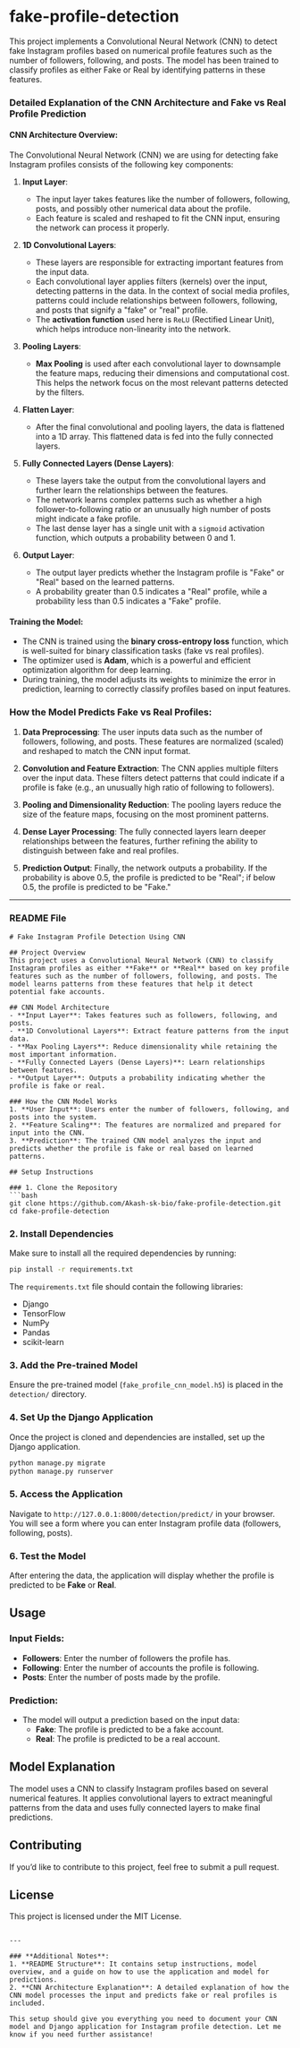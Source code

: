 # fake-profile-detection
This project implements a Convolutional Neural Network (CNN) to detect fake Instagram profiles based on numerical profile features such as the number of followers, following, and posts. The model has been trained to classify profiles as either Fake or Real by identifying patterns in these features.

### **Detailed Explanation of the CNN Architecture and Fake vs Real Profile Prediction**

#### **CNN Architecture Overview:**

The Convolutional Neural Network (CNN) we are using for detecting fake Instagram profiles consists of the following key components:

1. **Input Layer**:  
   - The input layer takes features like the number of followers, following, posts, and possibly other numerical data about the profile.
   - Each feature is scaled and reshaped to fit the CNN input, ensuring the network can process it properly.

2. **1D Convolutional Layers**:
   - These layers are responsible for extracting important features from the input data.
   - Each convolutional layer applies filters (kernels) over the input, detecting patterns in the data. In the context of social media profiles, patterns could include relationships between followers, following, and posts that signify a "fake" or "real" profile.
   - The **activation function** used here is `ReLU` (Rectified Linear Unit), which helps introduce non-linearity into the network.

3. **Pooling Layers**:
   - **Max Pooling** is used after each convolutional layer to downsample the feature maps, reducing their dimensions and computational cost. This helps the network focus on the most relevant patterns detected by the filters.

4. **Flatten Layer**:
   - After the final convolutional and pooling layers, the data is flattened into a 1D array. This flattened data is fed into the fully connected layers.

5. **Fully Connected Layers (Dense Layers)**:
   - These layers take the output from the convolutional layers and further learn the relationships between the features.
   - The network learns complex patterns such as whether a high follower-to-following ratio or an unusually high number of posts might indicate a fake profile.
   - The last dense layer has a single unit with a `sigmoid` activation function, which outputs a probability between 0 and 1.

6. **Output Layer**:
   - The output layer predicts whether the Instagram profile is "Fake" or "Real" based on the learned patterns.
   - A probability greater than 0.5 indicates a "Real" profile, while a probability less than 0.5 indicates a "Fake" profile.

#### **Training the Model:**
- The CNN is trained using the **binary cross-entropy loss** function, which is well-suited for binary classification tasks (fake vs real profiles).
- The optimizer used is **Adam**, which is a powerful and efficient optimization algorithm for deep learning.
- During training, the model adjusts its weights to minimize the error in prediction, learning to correctly classify profiles based on input features.

### **How the Model Predicts Fake vs Real Profiles:**

1. **Data Preprocessing**: The user inputs data such as the number of followers, following, and posts. These features are normalized (scaled) and reshaped to match the CNN input format.

2. **Convolution and Feature Extraction**: The CNN applies multiple filters over the input data. These filters detect patterns that could indicate if a profile is fake (e.g., an unusually high ratio of following to followers).

3. **Pooling and Dimensionality Reduction**: The pooling layers reduce the size of the feature maps, focusing on the most prominent patterns.

4. **Dense Layer Processing**: The fully connected layers learn deeper relationships between the features, further refining the ability to distinguish between fake and real profiles.

5. **Prediction Output**: Finally, the network outputs a probability. If the probability is above 0.5, the profile is predicted to be "Real"; if below 0.5, the profile is predicted to be "Fake."

---

### **README File**

```
# Fake Instagram Profile Detection Using CNN

## Project Overview
This project uses a Convolutional Neural Network (CNN) to classify Instagram profiles as either **Fake** or **Real** based on key profile features such as the number of followers, following, and posts. The model learns patterns from these features that help it detect potential fake accounts.

## CNN Model Architecture
- **Input Layer**: Takes features such as followers, following, and posts.
- **1D Convolutional Layers**: Extract feature patterns from the input data.
- **Max Pooling Layers**: Reduce dimensionality while retaining the most important information.
- **Fully Connected Layers (Dense Layers)**: Learn relationships between features.
- **Output Layer**: Outputs a probability indicating whether the profile is fake or real.

### How the CNN Model Works
1. **User Input**: Users enter the number of followers, following, and posts into the system.
2. **Feature Scaling**: The features are normalized and prepared for input into the CNN.
3. **Prediction**: The trained CNN model analyzes the input and predicts whether the profile is fake or real based on learned patterns.

## Setup Instructions

### 1. Clone the Repository
```bash
git clone https://github.com/Akash-sk-bio/fake-profile-detection.git
cd fake-profile-detection
```

### 2. Install Dependencies
Make sure to install all the required dependencies by running:

```bash
pip install -r requirements.txt
```

The `requirements.txt` file should contain the following libraries:
- Django
- TensorFlow
- NumPy
- Pandas
- scikit-learn

### 3. Add the Pre-trained Model
Ensure the pre-trained model (`fake_profile_cnn_model.h5`) is placed in the `detection/` directory.

### 4. Set Up the Django Application
Once the project is cloned and dependencies are installed, set up the Django application.

```bash
python manage.py migrate
python manage.py runserver
```

### 5. Access the Application
Navigate to `http://127.0.0.1:8000/detection/predict/` in your browser. You will see a form where you can enter Instagram profile data (followers, following, posts).

### 6. Test the Model
After entering the data, the application will display whether the profile is predicted to be **Fake** or **Real**.

## Usage
### Input Fields:
- **Followers**: Enter the number of followers the profile has.
- **Following**: Enter the number of accounts the profile is following.
- **Posts**: Enter the number of posts made by the profile.

### Prediction:
- The model will output a prediction based on the input data:
    - **Fake**: The profile is predicted to be a fake account.
    - **Real**: The profile is predicted to be a real account.

## Model Explanation
The model uses a CNN to classify Instagram profiles based on several numerical features. It applies convolutional layers to extract meaningful patterns from the data and uses fully connected layers to make final predictions.

## Contributing
If you’d like to contribute to this project, feel free to submit a pull request.

## License
This project is licensed under the MIT License.
```

---

### **Additional Notes**:
1. **README Structure**: It contains setup instructions, model overview, and a guide on how to use the application and model for predictions.
2. **CNN Architecture Explanation**: A detailed explanation of how the CNN model processes the input and predicts fake or real profiles is included.

This setup should give you everything you need to document your CNN model and Django application for Instagram profile detection. Let me know if you need further assistance!
